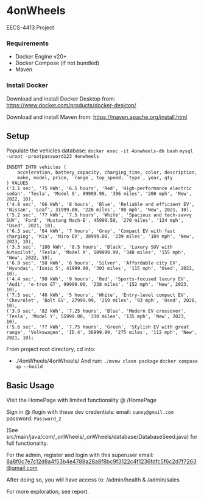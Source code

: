 # 4onWheels
EECS-4413 Project

### Requirements
- Docker Engine v20+
- Docker Compose (if not bundled)
- Maven
### Install Docker 
Download and install Docker Desktop from:
https://www.docker.com/products/docker-desktop/

Download and install Maven from:
https://maven.apache.org/install.html

## Setup
Populate the vehicles database:
```docker exec -it 4onwheels-db bash```
```mysql -uroot -prootpassword123 4onwheels```

```
INSERT INTO vehicles (
    acceleration, battery_capacity, charging_time, color, description,
    make, model, price, `range`, top_speed, `type`, year, qty
) VALUES
('3.1 sec', '75 kWh', '6.5 hours', 'Red', 'High-performance electric sedan', 'Tesla', 'Model S', 89999.99, '396 miles', '200 mph', 'New', 2022, 10),
('4.8 sec', '66 kWh', '8 hours', 'Blue', 'Reliable and efficient EV', 'Nissan', 'Leaf', 31999.00, '226 miles', '98 mph', 'New', 2021, 10),
('5.2 sec', '77 kWh', '7.5 hours', 'White', 'Spacious and tech-savvy SUV', 'Ford', 'Mustang Mach-E', 45999.50, '270 miles', '124 mph', 'Used', 2021, 10),
('6.3 sec', '64 kWh', '7 hours', 'Grey', 'Compact EV with fast charging', 'Kia', 'Niro EV', 38999.00, '239 miles', '104 mph', 'New', 2023, 10),
('3.5 sec', '100 kWh', '8.5 hours', 'Black', 'Luxury SUV with Autopilot', 'Tesla', 'Model X', 109999.99, '348 miles', '155 mph', 'New', 2022, 10),
('6.9 sec', '58 kWh', '6 hours', 'Silver', 'Affordable city EV', 'Hyundai', 'Ioniq 5', 41999.00, '303 miles', '115 mph', 'Used', 2022, 10),
('4.4 sec', '90 kWh', '9 hours', 'Red', 'Sports-focused luxury EV', 'Audi', 'e-tron GT', 99999.00, '238 miles', '152 mph', 'New', 2023, 10),
('7.5 sec', '40 kWh', '5 hours', 'White', 'Entry-level compact EV', 'Chevrolet', 'Bolt EV', 27999.99, '259 miles', '93 mph', 'Used', 2020, 10),
('3.9 sec', '82 kWh', '7.25 hours', 'Blue', 'Modern EV crossover', 'Tesla', 'Model Y', 55999.00, '330 miles', '135 mph', 'New', 2023, 10),
('5.6 sec', '77 kWh', '7.75 hours', 'Green', 'Stylish EV with great range', 'Volkswagen', 'ID.4', 36999.99, '275 miles', '112 mph', 'New', 2021, 10);

```
From project root directory, cd into:
- ./4onWheels/4onWheels/
And run:
```./mvnw clean package```
```docker compose up --build```


## Basic Usage
Visit the HomePage with limited functionality @ /HomePage

Sign in @ /login with these dev credentials:
email: ```sunny@gmail.com```
password: ```Password_2```

(See src/main/java/com/_onWheels/_onWheels/database/DatabaseSeed.java)
for full functionality.

For the admin, register and login with this superuser email:
8a8f0c7e7c12d8a4f53b4e4788a28a8f8bc9f3122c4f1236fdfc5f6c2d7f7263@gmail.com

After doing so, you will have access to: /admin/health & /admin/sales

For more exploration, see report.
